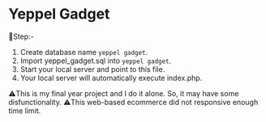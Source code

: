 # Yeppel Gadget

:scroll:Step:-

1. Create database name `yeppel gadget`.
2. Import yeppel_gadget.sql into `yeppel gadget`.
3. Start your local server and point to this file.
4. Your local server will automatically execute index.php.

:warning:This is my final year project and I do it alone. So, it may have some disfunctionality.
:warning:This web-based ecommerce did not responsive enough time limit.

